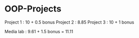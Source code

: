 # OOP-Projects

Project 1 : 10 + 0.5 bonus
Project 2 : 8.85
Project 3 : 10 + 1 bonus

Media lab : 9.61 + 1.5 bonus = 11.11
